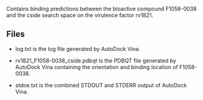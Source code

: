 Contains binding predictions between the bioactive compound F1058-0038 and the cside search space on the virulence factor rv1821.

## Files

- log.txt is the log file generated by AutoDock Vina.

- rv1821_F1058-0038_cside.pdbqt is the PDBQT file generated by AutoDock Vina containing the orientation and binding location of F1058-0038.

- stdoe.txt is the combined STDOUT and STDERR output of AutoDock Vina.

